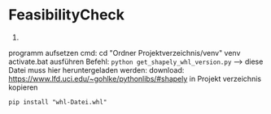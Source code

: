 # FeasibilityCheck

1. 

programm aufsetzen 
cmd: cd "Ordner Projektverzeichnis/venv"
venv activate.bat ausführen
Befehl: 
`python get_shapely_whl_version.py`
 --> diese Datei muss hier heruntergeladen werden:
download: <https://www.lfd.uci.edu/~gohlke/pythonlibs/#shapely>
in Projekt verzeichnis kopieren

`pip install "whl-Datei.whl"`
